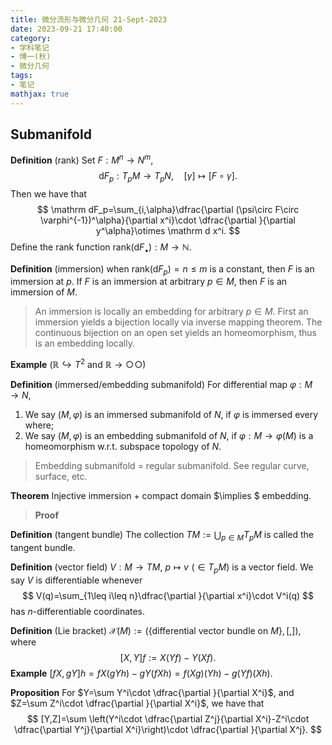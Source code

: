 ```yaml
---
title: 微分流形与微分几何 21-Sept-2023
date: 2023-09-21 17:40:00
category: 
- 学科笔记
- 博一(秋)
- 微分几何
tags: 
- 笔记
mathjax: true
---
```


## Submanifold

**Definition** (rank) Set $F:M^n\to N^m$, 
$$
\mathrm dF_p:T_pM\to T_pN,\quad [\gamma]\mapsto [F\circ \gamma].
$$
Then we have that
$$
\mathrm dF_p=\sum_{i,\alpha}\dfrac{\partial (\psi\circ F\circ \varphi^{-1})^\alpha}{\partial x^i}\cdot \dfrac{\partial }{\partial y^\alpha}\otimes \mathrm d x^i.
$$
Define the rank function $\mathrm{rank}(\mathrm dF_\bullet):M\to \mathbb N$. 

**Definition** (immersion) when $\mathrm{rank}(\mathrm d F_p)=n\leq m$ is a constant, then $F$ is an immersion at $p$. If $F$ is an immersion at arbitrary $p\in M$, then $F$ is an immersion of $M$. 

> An immersion is locally an embedding for arbitrary $p\in M$. First an immersion yields a bijection locally via inverse mapping theorem. The continuous bijection on an open set yields an homeomorphism, thus is an embedding locally. 

**Example** ($\mathbb R\hookrightarrow T^2$ and $\mathbb R\to \bigcirc\!\bigcirc$) 

**Definition** (immersed/embedding submanifold) For differential map $\varphi :M\to N$,

1. We say $(M,\varphi)$ is an immersed submanifold of $N$, if $\varphi$ is immersed every where; 
2. We say $(M,\varphi)$ is an embedding submanifold of $N$, if $\varphi :M\to \varphi (M)$ is a homeomorphism w.r.t. subspace topology of $N$. 

> Embedding submanifold $=$ regular submanifold. See regular curve, surface, etc.

**Theorem** Injective immersion $+$ compact domain $\implies $ embedding. 

> **Proof** 

**Definition** (tangent bundle) The collection $TM:=\bigcup_{p\in M}T_pM$ is called the tangent bundle. 

**Definition** (vector field) $V:M\to TM$, $p\mapsto v\,\,(\in T_p M)$ is a vector field. We say $V$ is differentiable whenever
$$
V(q)=\sum_{1\leq i\leq n}\dfrac{\partial }{\partial x^i}\cdot V^i(q)
$$
has $n$-differentiable coordinates. 

**Definition** (Lie bracket) $\mathscr X(M):=(\{\text{differential vector bundle on }M\},[,])$, where
$$
[X,Y]f:=X(Yf)-Y(Xf). 
$$
**Example** $[fX,gY]h=fX(gY h)-gY(fXh)=f(Xg)(Yh)-g(Yf)(Xh)$. 

**Proposition** For $Y=\sum Y^i\cdot \dfrac{\partial }{\partial X^i}$, and $Z=\sum Z^i\cdot \dfrac{\partial }{\partial X^i}$, we have that 
$$
[Y,Z]=\sum \left(Y^i\cdot \dfrac{\partial Z^j}{\partial X^i}-Z^i\cdot \dfrac{\partial Y^j}{\partial X^i}\right)\cdot \dfrac{\partial }{\partial X^j}.
$$

